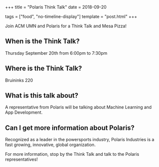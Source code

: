 +++
title = "Polaris Think Talk"
date = 2018-09-20

tags = ["food", "no-timeline-display"]
template = "post.html"
+++

Join ACM UMN and Polaris for a Think Talk and Mesa Pizza!

<!-- more -->

## When is the Think Talk?
Thursday September 20th from 6:00pm to 7:30pm

## Where is the Think Talk?
Bruininks 220

## What is this talk about?
A representative from Polaris will be talking about Machine Learning and App Development.

## Can I get more information about Polaris?
Recognized as a leader in the powersports industry, Polaris Industries is a fast growing, innovative, global organization.

For more information, stop by the Think Talk and talk to the Polaris representatives!
